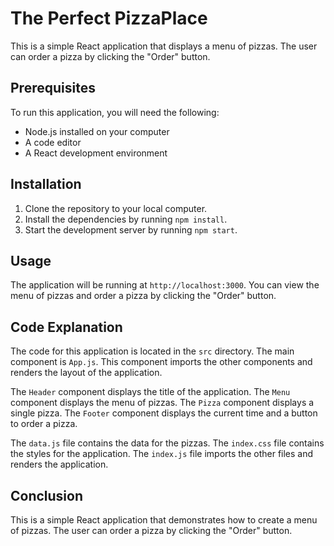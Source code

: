 # The Perfect PizzaPlace

This is a simple React application that displays a menu of pizzas. The user can order a pizza by clicking the "Order" button.

## Prerequisites

To run this application, you will need the following:

- Node.js installed on your computer
- A code editor
- A React development environment

## Installation

1. Clone the repository to your local computer.
2. Install the dependencies by running `npm install`.
3. Start the development server by running `npm start`.

## Usage

The application will be running at `http://localhost:3000`. You can view the menu of pizzas and order a pizza by clicking the "Order" button.

## Code Explanation

The code for this application is located in the `src` directory. The main component is `App.js`. This component imports the other components and renders the layout of the application.

The `Header` component displays the title of the application. The `Menu` component displays the menu of pizzas. The `Pizza` component displays a single pizza. The `Footer` component displays the current time and a button to order a pizza.

The `data.js` file contains the data for the pizzas. The `index.css` file contains the styles for the application. The `index.js` file imports the other files and renders the application.

## Conclusion

This is a simple React application that demonstrates how to create a menu of pizzas. The user can order a pizza by clicking the "Order" button.
